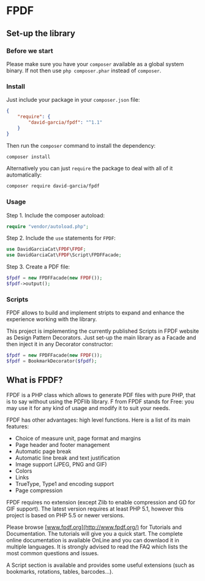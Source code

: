 # FPDF

## Set-up the library

### Before we start

Please make sure you have your `composer` available as a global system binary. If not then use `php composer.phar` instead of `composer`. 

### Install

Just include your package in your `composer.json` file:

```json
{
    "require": {
        "david-garcia/fpdf": "^1.1"
    }
}
```

Then run the `composer` command to install the dependency:

```bash
composer install
```

Alternatively you can just `require` the package to deal with all of it automatically:

```bash
composer require david-garcia/fpdf
```

### Usage

Step 1. Include the composer autoload:

```php
require "vendor/autoload.php";
```

Step 2. Include the `use` statements for `FPDF`:

```php
use DavidGarciaCat\FPDF\FPDF;
use DavidGarciaCat\FPDF\Script\FPDFFacade;
```

Step 3. Create a PDF file:

```php
$fpdf = new FPDFFacade(new FPDF());
$fpdf->output();
```

### Scripts

FPDF allows to build and implement stripts to expand and enhance the experience working with the library.

This project is implementing the currently published Scripts in FPDF website as Design Pattern Decorators.
Just set-up the main library as a Facade and then inject it in any Decorator constructor: 

```php
$fpdf = new FPDFFacade(new FPDF());
$fpdf = BookmarkDecorator($fpdf);
```

## What is FPDF?

FPDF is a PHP class which allows to generate PDF files with pure PHP, that is to say without using the PDFlib library. F from FPDF stands for Free: you may use it for any kind of usage and modify it to suit your needs.

FPDF has other advantages: high level functions. Here is a list of its main features:

- Choice of measure unit, page format and margins
- Page header and footer management
- Automatic page break
- Automatic line break and text justification
- Image support (JPEG, PNG and GIF)
- Colors
- Links
- TrueType, Type1 and encoding support
- Page compression

FPDF requires no extension (except Zlib to enable compression and GD for GIF support). The latest version requires at least PHP 5.1, however this project is based on PHP 5.5 or newer versions.

Please browse [www.fpdf.org](http://www.fpdf.org/) for Tutorials and Documentation. The tutorials will give you a quick start. The complete online documentation is available OnLine and you can downlaod it in multiple languages. It is strongly advised to read the FAQ which lists the most common questions and issues.

A Script section is available and provides some useful extensions (such as bookmarks, rotations, tables, barcodes...).
